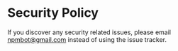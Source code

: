 # Security Policy

If you discover any security related issues, please email npmbot@gmail.com instead of using the issue tracker.
